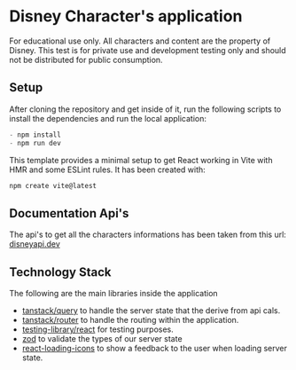 # Disney Character's application

For educational use only. All characters and content are the property of Disney. This test is for private use and development testing only and should not be distributed for public consumption.

## Setup

After cloning the repository and get inside of it, run the following scripts to install the dependencies and run the local application:

```js
- npm install
- npm run dev
```

This template provides a minimal setup to get React working in Vite with HMR and some ESLint rules.
It has been created with:

```js
npm create vite@latest
```

## Documentation Api's

The api's to get all the characters informations has been taken from this url: [disneyapi.dev](https://disneyapi.dev/docs/)

## Technology Stack

The following are the main libraries inside the application

- [tanstack/query](https://tanstack.com/query/latest) to handle the server state that the derive from api cals.
- [tanstack/router](https://tanstack.com/router/latest) to handle the routing within the application.
- [testing-library/react](https://testing-library.com/) for testing purposes.
- [zod](https://zod.dev/) to validate the types of our server state
- [react-loading-icons](https://www.npmjs.com/package/react-loading-icons) to show a feedback to the user when loading server state.

